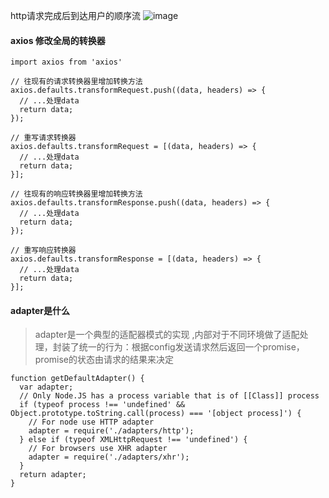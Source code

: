 http请求完成后到达用户的顺序流
![image](https://upload-images.jianshu.io/upload_images/5703029-c01cbdca52e7cfd0.png?imageMogr2/auto-orient/strip|imageView2/2/w/471/format/webp)

#### axios 修改全局的转换器


```
import axios from 'axios'

// 往现有的请求转换器里增加转换方法
axios.defaults.transformRequest.push((data, headers) => {
  // ...处理data
  return data;
});

// 重写请求转换器
axios.defaults.transformRequest = [(data, headers) => {
  // ...处理data
  return data;
}];

// 往现有的响应转换器里增加转换方法
axios.defaults.transformResponse.push((data, headers) => {
  // ...处理data
  return data;
});

// 重写响应转换器
axios.defaults.transformResponse = [(data, headers) => {
  // ...处理data
  return data;
}];
```
#### adapter是什么
> adapter是一个典型的适配器模式的实现 ,内部对于不同环境做了适配处理，封装了统一的行为：根据config发送请求然后返回一个promise，promise的状态由请求的结果来决定


```
function getDefaultAdapter() {
  var adapter;
  // Only Node.JS has a process variable that is of [[Class]] process
  if (typeof process !== 'undefined' && Object.prototype.toString.call(process) === '[object process]') {
    // For node use HTTP adapter
    adapter = require('./adapters/http');
  } else if (typeof XMLHttpRequest !== 'undefined') {
    // For browsers use XHR adapter
    adapter = require('./adapters/xhr');
  }
  return adapter;
}
```


